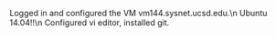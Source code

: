 Logged in and configured the VM vm144.sysnet.ucsd.edu.\n
Ubuntu 14.04!!\n
Configured vi editor, installed git.
